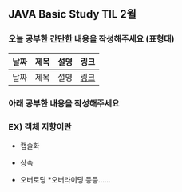 ## JAVA Basic Study  TIL 2월 

###  오늘 공부한 간단한 내용을 작성해주세요 (표형태)
| 날짜       | 제목               | 설명                                | 링크                                                                             |
| ---------- | ------------------ | ----------------------------------- | -------------------------------------------------------------------------------- |
| 날짜 | 제목 | 설명         | [링크]()   |   

### 아래 공부한 내용을 작성해주세요

### EX) 객체 지향이란 

* 캡슐화 

* 상속
* 오버로딩
*오버라이딩 등등...... 
